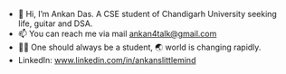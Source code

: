 - 👋 Hi, I’m Ankan Das. A CSE student of Chandigarh University seeking life, guitar and DSA.
- 📫 You can reach me via mail ankan4talk@gmail.com
- 🧑‍🎓 One should always be a student, 🌏 world is changing rapidly.
- LinkedIn: www.linkedin.com/in/ankanslittlemind

<!---
ankanslittlemind/ankanslittlemind is a ✨ special ✨ repository because its `README.md` (this file) appears on your GitHub profile.
You can click the Preview link to take a look at your changes.
--->

